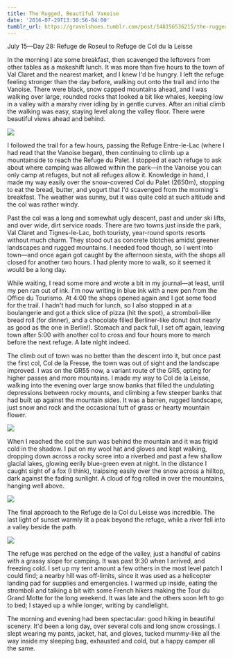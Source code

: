```yaml
---
title: The Rugged, Beautiful Vanoise
date: '2016-07-29T13:30:56-04:00'
tumblr_url: https://gravelshoes.tumblr.com/post/148156536215/the-rugged-beautiful-vanoise
---
```


July 15—Day 28: Refuge de Roseul to Refuge de Col du la Leisse

In the morning I ate some breakfast, then scavenged the leftovers from
other tables as a makeshift lunch. It was more than five hours to the
town of Val Claret and the nearest market, and I knew I'd be hungry. I
left the refuge feeling stronger than the day before, walking out onto
the trail and into the Vanoise. There were black, snow capped mountains
ahead, and I was walking over large, rounded rocks that looked a bit
like whales, keeping low in a valley with a marshy river idling by in
gentle curves. After an initial climb the walking was easy, staying
level along the valley floor. There were beautiful views ahead and
behind.

![](https://66.media.tumblr.com/37d906f4ad1861f355d000564fcfe6c8/tumblr_inline_oapvp4qPLe1uncvcw_1280.jpg)

I followed the trail for a few hours, passing the Refuge Entre-le-Lac
(where I had read that the Vanoise began), then continuing to climb up a
mountainside to reach the Refuge du Palet. I stopped at each refuge to
ask about where camping was allowed within the park—in the Vanoise you
can only camp at refuges, but not all refuges allow it. Knowledge in
hand, I made my way easily over the snow-covered Col du Palet (2650m),
stopping to eat the bread, butter, and yogurt that I'd scavenged from
the morning's breakfast. The weather was sunny, but it was quite cold at
such altitude and the col was rather windy.

Past the col was a long and somewhat ugly descent, past and under ski
lifts, and over wide, dirt service roads. There are two towns just
inside the park, Val Claret and Tignes-le-Lac, both touristy, year-round
sports resorts without much charm. They stood out as concrete blotches
amidst greener landscapes and rugged mountains. I needed food though, so
I went into town—and once again got caught by the afternoon siesta, with
the shops all closed for another two hours. I had plenty more to walk,
so it seemed it would be a long day.

While waiting, I read some more and wrote a bit in my journal—at least,
until my pen ran out of ink. I'm now writing in blue ink with a new pen
from the Office du Tourismo. At 4:00 the shops opened again and I got
some food for the trail. I hadn't had much for lunch, so I also stopped
in at a boulangerie and got a thick slice of pizza (hit the spot), a
stromboli-like bread roll (for dinner), and a chocolate filled
Berliner-like donut (not nearly as good as the one in Berlin!). Stomach
and pack full, I set off again, leaving town after 5:00 with another col
to cross and four hours more to march before the next refuge. A late
night indeed.

The climb out of town was no better than the descent into it, but once
past the first col, Col de la Fresse, the town was out of sight and the
landscape improved. I was on the GR55 now, a variant route of the GR5,
opting for higher passes and more mountains. I made my way to Col de la
Leisse, walking into the evening over large snow banks that filled the
undulating depressions between rocky mounts, and climbing a few steeper
banks that had built up against the mountain sides. It was a barren,
rugged landscape, just snow and rock and the occasional tuft of grass or
hearty mountain flower.

![](https://66.media.tumblr.com/06346d4beb10b46a23f5505da362a595/tumblr_inline_oapw0bkQB21uncvcw_1280.jpg)

When I reached the col the sun was behind the mountain and it was frigid
cold in the shadow. I put on my wool hat and gloves and kept walking,
dropping down across a rocky scree into a riverbed and past a few
shallow glacial lakes, glowing eerily blue-green even at night. In the
distance I caught sight of a fox (I think), traipsing easily over the
snow across a hilltop, dark against the fading sunlight. A cloud of fog
rolled in over the mountains, hanging well above.

![](https://66.media.tumblr.com/21a5e8eb290f0060ece4cf359d838399/tumblr_inline_oapw1zKpXr1uncvcw_1280.jpg)

The final approach to the Refuge de la Col du Leisse was incredible. The
last light of sunset warmly lit a peak beyond the refuge, while a river
fell into a valley beside the path.

![](https://66.media.tumblr.com/3b28b176073419e9d92544a3d5f5bbeb/tumblr_inline_oapw2zD2iU1uncvcw_1280.jpg)

The refuge was perched on the edge of the valley, just a handful of
cabins with a grassy slope for camping. It was past 9:30 when I arrived,
and freezing cold. I set up my tent amount a few others in the most
level patch I could find; a nearby hill was off-limits, since it was
used as a helicopter landing pad for supplies and emergencies. I warmed
up inside, eating the stromboli and talking a bit with some French
hikers making the Tour du Grand Motte for the long weekend. It was late
and the others soon left to go to bed; I stayed up a while longer,
writing by candlelight.

The morning and evening had been spectacular: good hiking in beautiful
scenery. It'd been a long day, over several cols and long snow
crossings. I slept wearing my pants, jacket, hat, and gloves, tucked
mummy-like all the way inside my sleeping bag, exhausted and cold, but a
happy camper all the same.

